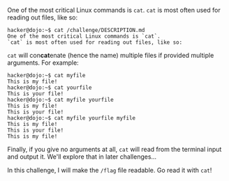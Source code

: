 One of the most critical Linux commands is `cat`.
`cat` is most often used for reading out files, like so:

```
hacker@dojo:~$ cat /challenge/DESCRIPTION.md
One of the most critical Linux commands is `cat`.
`cat` is most often used for reading out files, like so:
```

`cat` will con**cat**enate (hence the name) multiple files if provided multiple arguments.
For example:

```
hacker@dojo:~$ cat myfile
This is my file!
hacker@dojo:~$ cat yourfile
This is your file!
hacker@dojo:~$ cat myfile yourfile
This is my file!
This is your file!
hacker@dojo:~$ cat myfile yourfile myfile
This is my file!
This is your file!
This is my file!
```

Finally, if you give no arguments at all, `cat` will read from the terminal input and output it.
We'll explore that in later challenges...

In this challenge, I will make the `/flag` file readable.
Go read it with `cat`!

